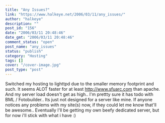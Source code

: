 ```yaml
---
title: "Any Issues?"
link: "https://www.halkeye.net/2006/03/11/any_issues/"
author: "halkeye"
description: ""
post_id: "156"
date: "2006/03/11 20:48:46"
date_gmt: "2006/03/11 20:48:46"
comment_status: "open"
post_name: "any_issues"
status: "publish"
category: "Hosting"
tags: []
cover: "/cover-image.jpg"
post_type: "post"
---
```


Switched my hosting to lighttpd due to the smaller memory footprint and such. It seems ALOT faster for at least http://www.sfuarc.com than apache. And my server load doesn't get as high.. I'm prettty sure it has todo with BML / Fotobuilder.. Its just not designed for a server like mine. If anyone notices any problems with my site(s) now, if they could let me know that'll be awesome.. Eventually I'll be getting my own beefy dedicated server, but for now i'll stick with what i have :)